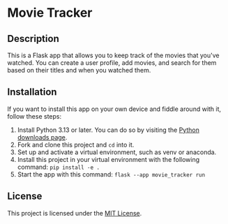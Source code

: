 # Movie Tracker

## Description

This is a Flask app that allows you to keep track of the movies that you've watched. You can create a user profile, add movies, and search for them based on their titles and when you watched them.

## Installation

If you want to install this app on your own device and fiddle around with it, follow these steps:

1. Install Python 3.13 or later. You can do so by visiting the [Python downloads page](https://www.python.org/downloads/).
2. Fork and clone this project and `cd` into it.
3. Set up and activate a virtual environment, such as venv or anaconda.
4. Install this project in your virtual environment with the following command: `pip install -e .`
5. Start the app with this command: `flask --app movie_tracker run`

## License

This project is licensed under the [MIT License](LICENSE).